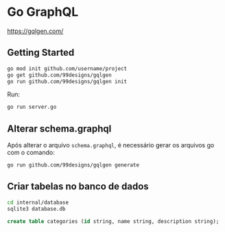 # Go GraphQL

https://gqlgen.com/

## Getting Started

```bash
go mod init github.com/username/project
go get github.com/99designs/gqlgen
go run github.com/99designs/gqlgen init
```

Run:

```bash
go run server.go
```


## Alterar schema.graphql

Após alterar o arquivo `schema.graphql`, é necessário gerar os arquivos go com o comando:

```bash
go run github.com/99designs/gqlgen generate
```

## Criar tabelas no banco de dados

```bash
cd internal/database
sqlite3 database.db
```

```sql
create table categories (id string, name string, description string);
```
